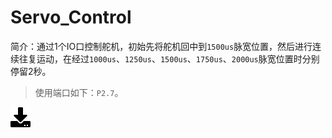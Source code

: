 # Servo_Control
简介：通过1个IO口控制舵机，初始先将舵机回中到`1500us`脉宽位置，然后进行连续往复运动，在经过`1000us`、`1250us`、`1500us`、`1750us`、`2000us`脉宽位置时分别停留2秒。  
>使用端口如下：`P2.7`。

[![下载](../download_logo.png)](https://github.com/daishitong/51demo/releases/download/download/08_Servo_Control.zip)  